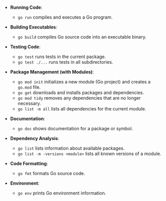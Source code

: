 - **Running Code**:
  - `go run` compiles and executes a Go program.

- **Building Executables**:
  - `go build` compiles Go source code into an executable binary.

- **Testing Code**:
  - `go test` runs tests in the current package.
  - `go test ./...` runs tests in all subdirectories.

- **Package Management (with Modules)**:
  - `go mod init` initializes a new module (Go project) and creates a `go.mod` file.
  - `go get` downloads and installs packages and dependencies.
  - `go mod tidy` removes any dependencies that are no longer necessary.
  - `go list -m all` lists all dependencies for the current module.

- **Documentation**:
  - `go doc` shows documentation for a package or symbol.

- **Dependency Analysis**:
  - `go list` lists information about available packages.
  - `go list -m -versions <module>` lists all known versions of a module.

- **Code Formatting**:
  - `go fmt` formats Go source code.

- **Environment**:
  - `go env` prints Go environment information.
